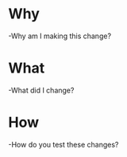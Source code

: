 # Why

-Why am I making this change?



# What

-What did I change?



# How

-How do you test these changes?

